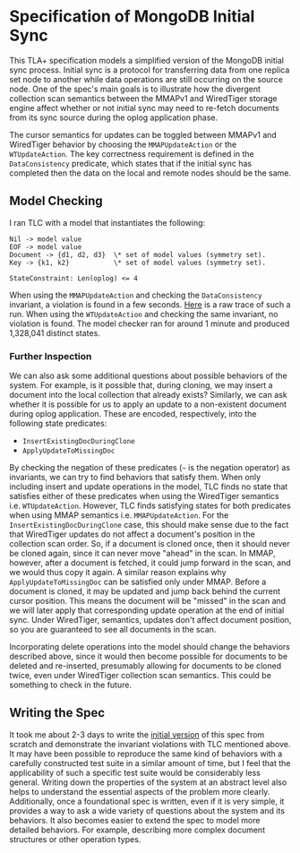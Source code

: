 # Specification of MongoDB Initial Sync


This TLA+ specification models a simplified version of the MongoDB initial sync process. Initial sync is a protocol for transferring data from one replica set node to another while data operations are still occurring on the source node. One of the spec's main goals is to illustrate how the divergent collection scan semantics between the MMAPv1 and WiredTiger storage engine affect whether or not initial sync may need to re-fetch documents from its sync source during the oplog application phase.

The cursor semantics for updates can be toggled between MMAPv1 and WiredTiger behavior by choosing the `MMAPUpdateAction` or the `WTUpdateAction`. The key correctness requirement is defined in the `DataConsistency` predicate, which states that if the initial sync has completed then the data on the local and remote nodes should be the same. 

## Model Checking

I ran TLC with a model that instantiates the following:

```
Nil -> model value
EOF -> model value
Document -> {d1, d2, d3}  \* set of model values (symmetry set).
Key -> {k1, k2}           \* set of model values (symmetry set).

StateConstraint: Len(oplog) <= 4
```
When using the `MMAPUpdateAction` and checking the `DataConsistency` invariant, a violation is found in a few seconds. [Here](traces/mmap_initial_sync_consistency_violation.txt) is a raw trace of such a run. When using the `WTUpdateAction` and checking the same invariant, no violation is found. The model checker ran for around 1 minute and produced 1,328,041 distinct states.

### Further Inspection

We can also ask some additional questions about possible behaviors of the system. For example, is it possible that, during cloning, we may insert a document into the local collection that already exists? Similarly, we can ask whether it is possible for us to apply an update to a non-existent document during oplog application. These are encoded, respectively, into the following state predicates:

- `InsertExistingDocDuringClone`
- `ApplyUpdateToMissingDoc`

By checking the negation of these predicates (`~` is the negation operator) as invariants, we can try to find behaviors that satisfy them. When only including insert and update operations in the model, TLC finds no state that satisfies either of these predicates when using the WiredTiger semantics i.e. `WTUpdateAction`. However, TLC finds satisfying states for both predicates when using MMAP semantics i.e. `MMAPUpdateAction`. For the `InsertExistingDocDuringClone` case, this should make sense due to the fact that WiredTiger updates do not affect a document's position in the collection scan order. So, if a document is cloned once, then it should never be cloned again, since it can never move "ahead" in the scan. In MMAP, however, after a document is fetched, it could jump forward in the scan, and we would thus copy it again. A similar reason explains why `ApplyUpdateToMissingDoc` can be satisfied only under MMAP. Before a document is cloned, it may be updated and jump back behind the current cursor position. This means the document will be "missed" in the scan and we will later apply that corresponding update operation at the end of initial sync. Under WiredTiger, semantics, updates don't affect document position, so you are guaranteed to see all documents in the scan. 

Incorporating delete operations into the model should change the behaviors described above, since it would then become possible for documents to be deleted and re-inserted, presumably allowing for documents to be cloned twice, even under WiredTiger collection scan semantics. This could be something to check in the future.

## Writing the Spec

It took me about 2-3 days to write the [initial version](https://github.com/will62794/initial-sync-tla/blob/0342619b1e4baaad5753f5fa68f997ffccf5f706/InitSyncDocs.tla) of this spec from scratch and demonstrate the invariant violations with TLC mentioned above. It may have been possible to reproduce the same kind of behaviors with a carefully constructed test suite in a similar amount of time, but I feel that the applicability of such a specific test suite would be considerably less general. Writing down the properties of the system at an abstract level also helps to understand the essential aspects of the problem more clearly. Additionally, once a foundational spec is written, even if it is very simple, it provides a way to ask a wide variety of questions about the system and its behaviors. It also becomes easier to extend the spec to model more detailed behaviors. For example, describing more complex document structures or other operation types. 


